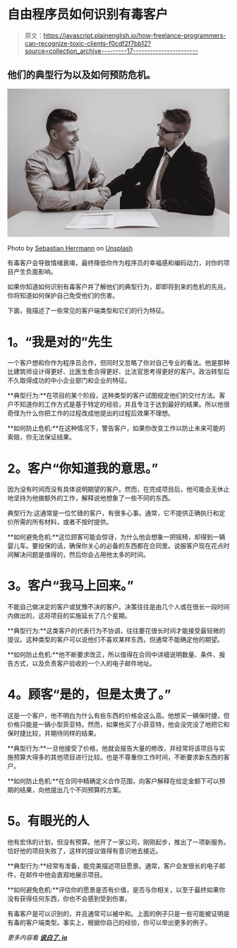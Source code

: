 # 自由程序员如何识别有毒客户

> 原文：<https://javascript.plainenglish.io/how-freelance-programmers-can-recognize-toxic-clients-f0cdf2f7bb12?source=collection_archive---------17----------------------->

## 他们的典型行为以及如何预防危机。

![](img/58168585e9cd31e9016e119e6b342da7.png)

Photo by [Sebastian Herrmann](https://unsplash.com/@officestock?utm_source=medium&utm_medium=referral) on [Unsplash](https://unsplash.com?utm_source=medium&utm_medium=referral)

有毒客户会导致情绪衰竭，最终降低你作为程序员的幸福感和编码动力，对你的项目产生负面影响。

如果你知道如何识别有毒客户并了解他们的典型行为，即即将到来的危机的先兆，你将知道如何保护自己免受他们的伤害。

下面，我描述了一些常见的客户端类型和它们的行为特征。

# **1。“我是对的”先生**

一个客户想和你作为程序员合作，但同时又忽略了你对自己专业的看法。他是那种比建筑师设计得更好、比医生愈合得更好、比法官思考得更好的客户。政治转型后不久取得成功的中小企业部门和企业的特征。

**典型行为:**在项目的某个阶段，这种类型的客户试图规定他们的交付方法。客户不知道你的工作方式是基于特定的经验，并且专注于达到最好的结果。所以他很奇怪为什么你把工作的过程改成他提出的过程后效果不理想。

**如何防止危机:**在这种情况下，警告客户，如果你改变工作以防止未来可能的索赔，你无法保证结果。

# **2。客户“你知道我的意思。”**

因为没有时间而没有具体说明期望的客户。然而，在完成项目后，他可能会无休止地坚持为他做额外的工作，解释说他想象了一些不同的东西。

典型行为:这通常是一位忙碌的客户，有很多心事。通常，它不提供正确执行和定价所需的所有材料，或者不按时提供。

**如何避免危机:**这位顾客可能会惊讶，为什么他会想象一把摇椅，却得到一辆婴儿车。要投保的话，确保你关心的必备的东西都在合同里。说服客户现在花点时间解决问题是值得的，然后你会占用他太多的时间。

# **3。客户“我马上回来。”**

不能自己做决定的客户或犹豫不决的客户。决策往往是由几个人或在很长一段时间内做出的，这将项目的实施延长了几个星期。

**典型行为:**这类客户的代表行为不协调，往往要花很长时间才能接受最轻微的提议。这种类型的客户可以说他们不喜欢某样东西，但通常不能确定他的期望。

**如何防止危机:**他不断要求改正，所以值得在合同中详细说明数量、条件、报告方式，以及负责客户验收的一个人的电子邮件地址。

# **4。顾客“是的，但是太贵了。”**

这是一个客户，他不明白为什么有些东西的价格会这么高。他想买一辆保时捷，但价格只能是一辆小型菲亚特。然而，如果他买了小菲亚特，他会没完没了地把它和保时捷比较，并期待同样的结果。

**典型行为:**一旦他接受了价格，他就会报告大量的修改，并经常将该项目与实施预算大得多的其他项目进行比较。也是不尊重你工作时间，不断要求新东西的客户。

**如何防止危机:**在合同中精确定义合作范围，向客户解释在给定金额下可以预期的结果，向他提出几个不同预算的方案。

# **5。有眼光的人**

他有宏伟的计划，但没有预算。他开了一家公司，刚刚起步，推出了一项新服务。恰好他的项目失败了，这样的提议值得有意识地去接近。

**典型行为:**经常有准备，能完美描述项目愿景。通常，客户会发很长的电子邮件，在邮件中他会直观地展示项目。

**如何避免危机:**评估你的愿景是否有价值，是否与你相关，以至于最终如果你没有获得任何东西，你也不会感到受到伤害。

有毒客户是可以识别的，并且通常可以被中和。上面的例子只是一些可能被证明是有毒的客户端类型。事实上，根据你自己的经验，你可以举出更多的例子。

*更多内容看* [***说白了. io***](http://plainenglish.io/)